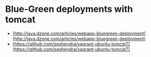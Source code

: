 # Blue-Green deployments with tomcat

- [http://java.dzone.com/articles/webapp-bluegreen-deployment](http://java.dzone.com/articles/webapp-bluegreen-deployment)
- [https://github.com/seshendra/vagrant-ubuntu-tomcat7](https://github.com/seshendra/vagrant-ubuntu-tomcat7)